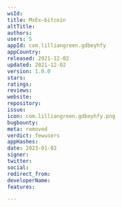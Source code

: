 ```yaml
---
wsId: 
title: MxEx—bitcoin
altTitle: 
authors: 
users: 5
appId: com.lilliangreen.gdbeyhfy
appCountry: 
released: 2021-12-02
updated: 2021-12-02
version: 1.0.0
stars: 
ratings: 
reviews: 
website: 
repository: 
issue: 
icon: com.lilliangreen.gdbeyhfy.png
bugbounty: 
meta: removed
verdict: fewusers
appHashes: 
date: 2023-01-02
signer: 
twitter: 
social: 
redirect_from: 
developerName: 
features: 

---
```



